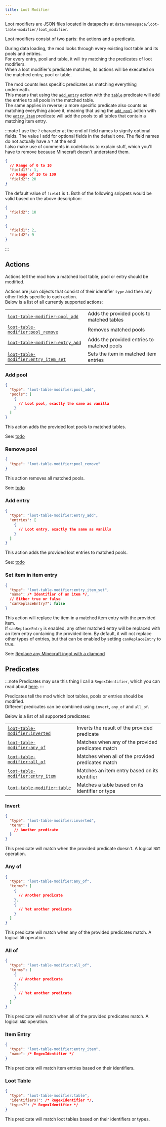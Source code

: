 ```yaml
---
title: Loot Modifier
---
```


Loot modifiers are JSON files located in datapacks at `data/namespace/loot-table-modifier/loot_modifier`.

Loot modifiers consist of two parts: the actions and a predicate.

During data loading, the mod looks through every existing loot table and its pools and entries.  
For every entry, pool and table, it will try matching the predicates of loot modifiers.  
When a loot modifier's predicate matches, its actions will be executed on the matched entry, pool or table.

The mod counts less specific predicates as matching everything underneath.  
This means that using the [`add_entry`](#add-entry) action with the [`table`](#table) predicate will add the entries to all pools in the matched table.  
The same applies in reverse; a more specific predicate also counts as matching everything above it, meaning that using the [`add_pool`](#add-pool) action with the [`entry_item`](#item-entry) predicate will add the pools to all tables that contain a matching item entry.


:::note
I use the `?` character at the end of field names to signify optional fields. The value I add for optional fields in the default one. The field names do not actually have a `?` at the end!  
I also make use of comments in codeblocks to explain stuff, which you'll have to remove because Minecraft doesn't understand them.
```json
{
  // Range of 0 to 10
  "field1?": 1,
  // Range of 10 to 100
  "field2": 20
}
```
The default value of `field1` is `1`.
Both of the following snippets would be valid based on the above description:
```json
{
  "field2": 10
}
```
```json
{
  "field1": 2,
  "field2": 9
}
```
:::

## Actions

Actions tell the mod how a matched loot table, pool or entry should be modified.

Actions are json objects that consist of their identifier `type` and then any other fields specific to each action.  
Below is a list of all currently supported actions:

|                                                                 |                                            |
|-----------------------------------------------------------------|--------------------------------------------|
| [`loot-table-modifier:pool_add`](#add-pool)                     | Adds the provided pools to matched tables  |
| [`loot-table-modifier:pool_remove`](#remove-pool)               | Removes matched pools                      |
| [`loot-table-modifier:entry_add`](#add-entry)                   | Adds the provided entries to matched pools |
| [`loot-table-modifier:entry_item_set`](#set-item-in-item-entry) | Sets the item in matched item entries      |

### Add pool
```json
{
  "type": "loot-table-modifier:pool_add",
  "pools": [
    {
      // Loot pool, exactly the same as vanilla
    }
  ]
}
```
This action adds the provided loot pools to matched tables.

See: [todo](todo)

### Remove pool
```json
{
  "type": "loot-table-modifier:pool_remove"
}
```
This action removes all matched pools.

See: [todo](todo)

### Add entry
```json
{
  "type": "loot-table-modifier:entry_add",
  "entries": [
    {
      // Loot entry, exactly the same as vanilla
    }
  ]
}
```
This action adds the provided loot entries to matched pools.

See: [todo](todo)

### Set item in item entry
```json
{
  "type": "loot-table-modifier:entry_item_set",
  "name": /* Identifier of an item */,
  // Either true or false
  "canReplaceEntry?": false
}
```
This action will replace the item in a matched item entry with the provided item.  
If `canReplaceEntry` is enabled, any other matched entry will be replaced with an item entry containing the provided item.
By default, it will not replace other types of entries, but that can be enabled by setting `canReplaceEntry` to true.

See: [Replace any Minecraft ingot with a diamond](../../guides/examples/replace_ingot_w_diamond)

## Predicates

:::note
Predicates may use this thing I call a `RegexIdentifier`, which you can read about [here](../regex_identifier).
:::

Predicates tell the mod which loot tables, pools or entries should be modified.  
Different predicates can be combined using `invert`, `any_of` and `all_of`.

Below is a list of all supported predicates:

|                                                 |                                                   |
|-------------------------------------------------|---------------------------------------------------|
| [`loot-table-modifier:inverted`](#invert)       | Inverts the result of the provided predicate      |
| [`loot-table-modifier:any_of`](#any-of)         | Matches when any of the provided predicates match |
| [`loot-table-modifier:all_of`](#all-of)         | Matches when all of the provided predicates match |
| [`loot-table-modifier:entry_item`](#item-entry) | Matches an item entry based on its identifier     |
| [`loot-table-modifier:table`](#loot-table)      | Matches a table based on its identifier or type   |

### Invert
```json
{
  "type": "loot-table-modifier:inverted",
  "term": {
    // Another predicate
  }
}
```
This predicate will match when the provided predicate doesn't. A logical `NOT` operation.

### Any of
```json
{
  "type": "loot-table-modifier:any_of",
  "terms": [
    {
      // Another predicate
    },
    {
      // Yet another predicate
    }
  ]
}
```
This predicate will match when any of the provided predicates match. A logical `OR` operation.

### All of
```json
{
  "type": "loot-table-modifier:all_of",
  "terms": [
    {
      // Another predicate
    },
    {
      // Yet another predicate
    }
  ]
}
```
This predicate will match when all of the provided predicates match. A logical `AND` operation.

### Item Entry
```json
{
  "type": "loot-table-modifier:entry_item",
  "name": /* RegexIdentifier */
}
```
This predicate will match item entries based on their identifiers.

### Loot Table
```json
{
  "type": "loot-table-modifier:table",
  "identifiers?": /* RegexIdentifier */,
  "types?": /* RegexIdentifier */
}
```
This predicate will match loot tables based on their identifiers or types.
